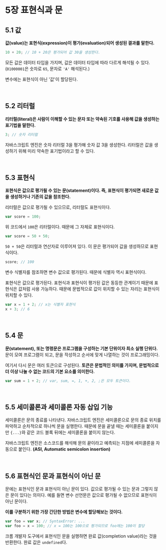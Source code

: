 # 5장 표현식과 문

## 5.1 값

**값(value)는 표현식(expression)이 평가(evaluation)되어 생성된 결과를 말한다.**

```js
10 + 20; // 10 + 20은 평가되어 값 30을 생성한다.
```

모든 값은 데이터 타입을 가지며, 값은 데이터 타입에 따라 다르게 해석될 수 있다. (`01000001`은 숫자로 `65`, 문자로 `'A'` 해석된다.)

변수에는 표현식이 아닌 '값'이 할당된다.

&nbsp;

## 5.2 리터럴

**리터럴(literal)은 사람이 이해할 수 있는 문자 또는 약속된 기호를 사용해 값을 생성하는 표기법을 말한다.**

```js
3; // 숫자 리터럴
```

자바스크립트 엔진은 숫자 리터럴 3을 평가해 숫자 값 3을 생성한다. 리터럴은 값을 생성하기 위해 미리 약속한 표기법이라고 할 수 있다.

&nbsp;

## 5.3 표현식

**표현식은 값으로 평가될 수 있는 문(statement)이다. 즉, 표현식이 평가되면 새로운 값을 생성하거나 기존의 값을 참조한다.**

리터럴은 값으로 평가될 수 있으므로, 리터럴도 표현식이다.

```js
var score = 100;
```

위 코드에서 `100`은 리터럴이다. 때문에 그 자체로 표현식이다.

```js
var score = 50 + 50;
```

`50 + 50`은 리터럴과 연산자로 이루어져 있다. 이 문은 평가되어 값을 생성하므로 표현식이다.

```js
score; // 100
```

변수 식별자를 참조하면 변수 값으로 평가된다. 때문에 식별자 역시 표현식이다.

표현식은 값으로 평가된다. 표현식과 표현식이 평가된 값은 동등한 관계이기 때문에 표현식은 값처럼 사용 가능하다. 때문에 문법적으로 값이 위치할 수 있는 자리는 표현식이 위치할 수 있다.

```js
var x = 1 + 2; // x는 식별자 표현식
x + 3; // 6
```

&nbsp;

## 5.4 문

**문(statement), 또는 명령문은 프로그램을 구성하는 기본 단위이자 최소 실행 단위다.** 문이 모여 프로그램이 되고, 문을 작성하고 순서에 맞게 나열하는 것이 프로그래밍이다.

여기서 다시 문은 여러 토큰으로 구성된다. **토큰은 문법적인 의미를 가지며, 문법적으로 더 이상 나눌 수 없는 코드의 기본 요소를 의미한다.**

```js
var sum = 1 + 2; // var, sum, =, 1, +, 2, ;은 모두 토큰이다.
```

&nbsp;

## 5.5 세미콜론과 세미콜론 자동 삽입 기능

세미콜론은 문의 종료를 나타낸다. 자바스크립트 엔진은 세미콜론으로 문의 종료 위치를 파악하고 순차적으로 하나씩 문을 실행한다. 때문에 문을 끝낼 때는 세미콜론을 붙이지만 `{...}`와 같은 코드 블록 뒤에는 세미콜론을 붙이지 않는다.

자바스크립트 엔진은 소스코드를 해석해 문의 끝이라고 예측되는 지점에 세미콜론을 자동으로 붙인다. **(ASI, Automatic semicolon insertion)**

&nbsp;

## 5.6 표현식인 문과 표현식이 아닌 문

문에는 표현식인 문과 표현식이 아닌 문이 있다. 값으로 평가될 수 있는 문과 그렇지 않은 문이 있다는 의미다. 예를 들면 변수 선언문은 값으로 평가될 수 없으므로 표현식이 아닌 문이다.

**이를 구분하기 위한 가장 간단한 방법은 변수에 할당해보는 것이다.**

```js
var foo = var x; // SyntaxError: ...
var foo = x = 100; // x = 100는 100으로 평가되므로 foo에는 100이 할당
```

크롬 개발자 도구에서 표현식인 문을 실행하면 완료 값(completion value)라는 것을 반환한다. 완료 값은 `undefined`다.
